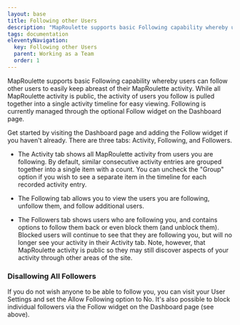 ```yaml
---
layout: base
title: Following other Users
description: "MapRoulette supports basic Following capability whereby users can follow other users to easily keep abreast of their MapRoulette activity"
tags: documentation
eleventyNavigation:
  key: Following other Users
  parent: Working as a Team
  order: 1
---
```


MapRoulette supports basic Following capability whereby users can follow other users to easily keep abreast of their MapRoulette activity. While all MapRoulette activity is public, the activity of users you follow is pulled together into a single activity timeline for easy viewing. Following is currently managed through the optional Follow widget on the Dashboard page.

Get started by visiting the Dashboard page and adding the Follow widget if you haven't already. There are three tabs: Activity, Following, and Followers.

* The Activity tab shows all MapRoulette activity from users you are following. By default, similar consecutive activity entries are grouped together into a single item with a count. You can uncheck the "Group" option if you wish to see a separate item in the timeline for each recorded activity entry.

* The Following tab allows you to view the users you are following, unfollow them, and follow additional users.

* The Followers tab shows users who are following you, and contains options to follow them back or even block them (and unblock them). Blocked users will continue to see that they are following you, but will no longer see your activity in their Activity tab. Note, however, that MapRoulette activity is public so they may still discover aspects of your activity through other areas of the site.


### Disallowing All Followers

If you do not wish anyone to be able to follow you, you can visit your User Settings and set the Allow Following option to No. It's also possible to block individual followers via the Follow widget on the Dashboard page (see above).

